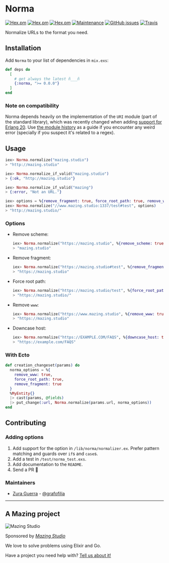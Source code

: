 # Norma

[![Hex.pm](https://img.shields.io/hexpm/v/norma.svg?style=flat-square)]()
[![Hex.pm](https://img.shields.io/hexpm/l/norma.svg?style=flat-square)]()
[![Hex.pm](https://img.shields.io/hexpm/dt/norma.svg?style=flat-square)]()
[![Maintenance](https://img.shields.io/maintenance/yes/2020.svg?style=flat-square)]()
[![GitHub issues](https://img.shields.io/github/issues/zuraguerra/dumballah.svg?style=flat-square)](https://github.com/mazingstudio/norma/issues)
[![Travis](https://img.shields.io/travis/mazingstudio/norma.svg)]()

Normalize URLs to the format you need.

## Installation

Add `Norma` to your list of dependencies in `mix.exs`:

```elixir
def deps do
  [
    # get always the latest ñ___ñ
    {:norma, ">= 0.0.0"}
  ]
end
```

### Note on compatibility

Norma depends heavily on the implementation of the `URI` module (part of the standard library), which was recently changed when adding [support for Erlang 20](https://github.com/elixir-lang/elixir/issues/5851). Use [the module history](https://github.com/elixir-lang/elixir/commits/master/lib/elixir/lib/uri.ex) as a guide if you encounter any weird error (specially if you suspect it's related to a regex).

## Usage

```elixir
iex> Norma.normalize("mazing.studio")
> "http://mazing.studio"

iex> Norma.normalize_if_valid("mazing.studio")
> {:ok, "http://mazing.studio"}

iex> Norma.normalize_if_valid("mazing")
> {:error, "Not an URL."}

iex> options = %{remove_fragment: true, force_root_path: true, remove_www: true}
iex> Norma.normalize("//www.mazing.studio:1337/test#test", options)
> "http://mazing.studio/"
```

### Options

- Remove scheme:
  ```elixir
  iex> Norma.normalize("https://mazing.studio", %{remove_scheme: true})
  > "mazing.studio"
  ```

- Remove fragment:
  ```elixir
  iex> Norma.normalize("https://mazing.studio#test", %{remove_fragment: true})
  > "https://mazing.studio"
  ```

- Force root path:
  ```elixir
  iex> Norma.normalize("https://mazing.studio/test", %{force_root_path: true})
  > "https://mazing.studio/"
  ```

- Remove `www`:
  ```elixir
  iex> Norma.normalize("https://www.mazing.studio", %{remove_www: true})
  > "https://mazing.studio"

- Downcase host:
  ```elixir
  iex> Norma.normalize("https://EXAMPLE.COM/FAQS", %{downcase_host: true})
  > "https://example.com/FAQS"
  ```

### With Ecto

```elixir
def creation_changeset(params) do
  norma_options = %{
    remove_www: true,
    force_root_path: true,
    remove_fragment: true
  }
  %MyEntity{}
  |> cast(params, @fields)
  |> put_change(:url, Norma.normalize(params.url, norma_options))
end
```

## Contributing

### Adding options

1. Add support for the option in `/lib/norma/normalizer.ex`. Prefer pattern matching and guards over `if`s and `case`s.
2. Add a test in `/test/norma_test.exs`.
2. Add documentation to the `README`.
3. Send a PR 🎉

### Maintainers

- [Zura Guerra](https://github.com/ZuraGuerra) - [@grafofilia](https://twitter.com/grafofilia)

---

## A Mazing project

![Mazing Studio](https://avatars3.githubusercontent.com/u/19610766?v=4&s=200)

Sponsored by [_Mazing Studio_](https://mazing.studio)

We love to solve problems using Elixir and Go.

Have a project you need help with? [Tell us about it!](https://mazing.studio/#section-form)
